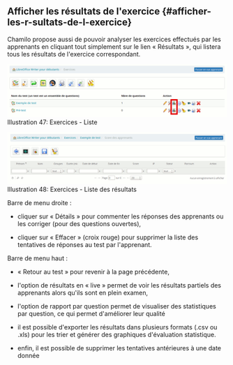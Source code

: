 ## Afficher les résultats de l'exercice {#afficher-les-r-sultats-de-l-exercice}

Chamilo propose aussi de pouvoir analyser les exercices effectués par les apprenants en cliquant tout simplement sur le lien « Résultats », qui listera tous les résultats de l'exercice correspondant.

![](../assets/graficos37.png)Illustration 47: Exercices - Liste

![](../assets/graficos38.png)Illustration 48: Exercices - Liste des résultats

Barre de menu droite :

* cliquer sur « Détails » pour commenter les réponses des apprenants ou les corriger \(pour des questions ouvertes\),

* cliquer sur « Effacer » \(croix rouge\) pour supprimer la liste des tentatives de réponses au test par l'apprenant.

Barre de menu haut :

* « Retour au test » pour revenir à la page précédente,

* l'option de résultats en « live » permet de voir les résultats partiels des apprenants alors qu'ils sont en plein examen,

* l'option de rapport par question permet de visualiser des statistiques par question, ce qui permet d'améliorer leur qualité

* il est possible d'exporter les résultats dans plusieurs formats \(.csv ou .xls\) pour les trier et générer des graphiques d'évaluation statistique.

* enfin, il est possible de supprimer les tentatives antérieures à une date donnée



